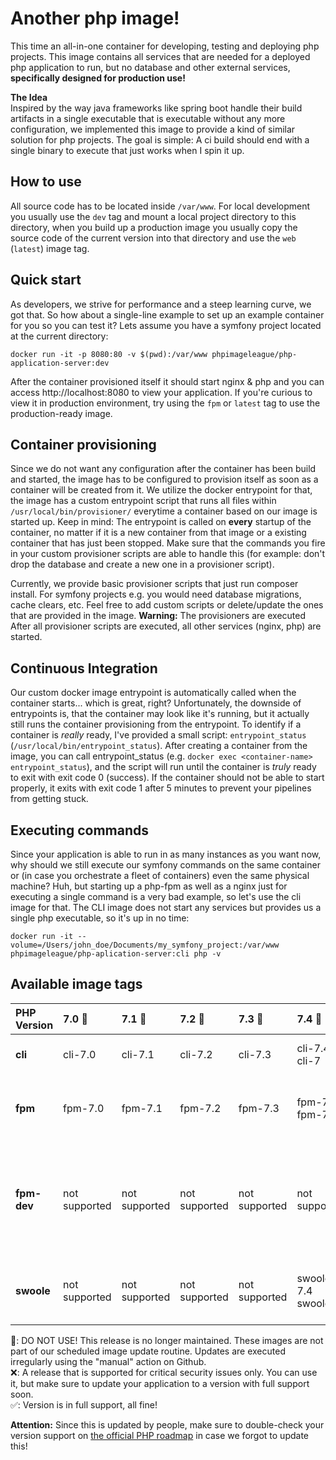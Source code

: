 # Another php image!
This time an all-in-one container for developing, testing and deploying php projects.
This image contains all services that are needed for a deployed php application to run, but no database and other
external services, **specifically designed for production use!**
  
**The Idea**  
Inspired by the way java frameworks like spring boot handle their build artifacts in a single executable that is executable
without any more configuration, we implemented this image to provide a kind of similar solution for php projects.
The goal is simple: A ci build should end with a single binary to execute that just works when I spin it up.

## How to use
All source code has to be located inside `/var/www`. For local development you usually use the `dev` tag and
mount a local project directory to this directory, when you build up a production image you usually copy the source code
of the current version into that directory and use the `web` (`latest`) image tag.

## Quick start
As developers, we strive for performance and a steep learning curve, we got that. So how about a single-line example to
set up an example container for you so you can test it?
Lets assume you have a symfony project located at the current directory:
```shell script
docker run -it -p 8080:80 -v $(pwd):/var/www phpimageleague/php-application-server:dev
```
After the container provisioned itself it should start nginx & php and you can access http://localhost:8080 to view your
application. If you're curious to view it in production environment, try using the `fpm` or `latest` tag to use the
production-ready image.

## Container provisioning
Since we do not want any configuration after the container has been build and started, the image has to be configured to
provision itself as soon as a container will be created from it. We utilize the docker entrypoint for that, the image
has a custom entrypoint script that runs all files within `/usr/local/bin/provisioner/` everytime a container based on
our image is started up. Keep in mind: The entrypoint is called on **every** startup of the container, no matter if it is
a new container from that image or a existing container that has just been stopped. Make sure that the commands you fire
in your custom provisioner scripts are able to handle this (for example: don't drop the database and create a new one in a
provisioner script).
  
Currently, we provide basic provisioner scripts that just run composer install. For symfony projects e.g. you would need
database migrations, cache clears, etc. Feel free to add custom scripts or delete/update the ones that are provided in
the image.
**Warning:** The provisioners are executed 
After all provisioner scripts are executed, all other services (nginx, php) are started.

## Continuous Integration
Our custom docker image entrypoint is automatically called when the container starts... which is great, right?
Unfortunately, the downside of entrypoints is, that the container may look like it's running, but it actually still runs
the container provisioning from the entrypoint. To identify if a container is *really* ready, I've provided a small
script: `entrypoint_status` (`/usr/local/bin/entrypoint_status`). After creating a container from the image, you can
call entrypoint_status (e.g. `docker exec <container-name> entrypoint_status`), and the script will run until the container
is *truly* ready to exit with exit code 0 (success). If the container should not be able to start properly, it exits with
exit code 1 after 5 minutes to prevent your pipelines from getting stuck.

## Executing commands
Since your application is able to run in as many instances as you want now, why should we still execute our symfony commands
on the same container or (in case you orchestrate a fleet of containers) even the same physical machine? Huh, but starting
up a php-fpm as well as a nginx just for executing a single command is a very bad example, so let's use the cli image for
that. The CLI image does not start any services but provides us a single php executable, so it's up in no time:
```shell script
docker run -it --volume=/Users/john_doe/Documents/my_symfony_project:/var/www phpimageleague/php-aplication-server:cli php -v
```


## Available image tags

| PHP Version | 7.0 :name_badge: | 7.1  :name_badge: | 7.2 :name_badge: | 7.3 :name_badge: | 7.4 :name_badge:        | 8.0_ :x:                | 8.1 :white_check_mark:  | __8.2__ :white_check_mark:                                              |
|:------------|:-----------------|:------------------|:-----------------|:-----------------|:------------------------|:------------------------|:------------------------|:------------------------------------------------------------------------|
| __cli__     | cli-7.0          | cli-7.1           | cli-7.2          | cli-7.3          | cli-7.4<br/>cli-7       | cli-8.0                 | cli-8.1                 | __cli-8.2<br/>cli-8<br/>cli__                                           |
| __fpm__     | fpm-7.0          | fpm-7.1           | fpm-7.2          | fpm-7.3          | fpm-7.4<br/>fpm-7       | fpm-8.0                 | fpm-8.1                 | __fpm-8.2<br/>fpm-8<br/>fpm<br/>latest__                                |
| __fpm-dev__ | not supported    | not supported     | not supported    | not supported    | not supported           | fpm-dev-8.0<br/>dev-8.0 | fpm-dev-8.1<br/>dev-8.1 | __fpm-dev-8.2<br/>fpm-dev-8<br/>fpm-dev<br/>dev-8.2<br/>dev-8<br/>dev__ |
| __swoole__  | not supported    | not supported     | not supported    | not supported    | swoole-7.4<br/>swoole-7 | swoole-8.0              | swoole-8.1              | __swoole-8.2<br/>swoole-8<br/>swoole__                                  |

:name_badge:: DO NOT USE! This release is no longer maintained. These images are not part of our scheduled image update routine. Updates are executed irregularly using the "manual" action on Github. \
:x::	A release that is supported for critical security issues only. You can use it, but make sure to update your application to a version with full support soon. \
:white_check_mark:: Version is in full support, all fine!

__Attention:__ Since this is updated by people, make sure to double-check your version support on [the official PHP roadmap](https://www.php.net/supported-versions.php) in case we forgot to update this!


